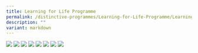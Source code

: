 ```yaml
---
title: Learning for Life Programme
permalink: /distinctive-programmes/Learning-for-Life-Programme/Learning-for-Life-Programme/
description: ""
variant: markdown
---
```


 
![](/images/LLP_Page_1.jpg)
![](/images/LLP_Page_2.jpg)
![](/images/LLP_Page_3.jpg)
![](/images/LLP_Page_4.jpg)
![](/images/LLP_Page_5.jpg)
![](/images/LLP_Page_6.jpg)
![](/images/LLP_Page_7.jpg)
![](/images/LLP_Page_8.jpg)